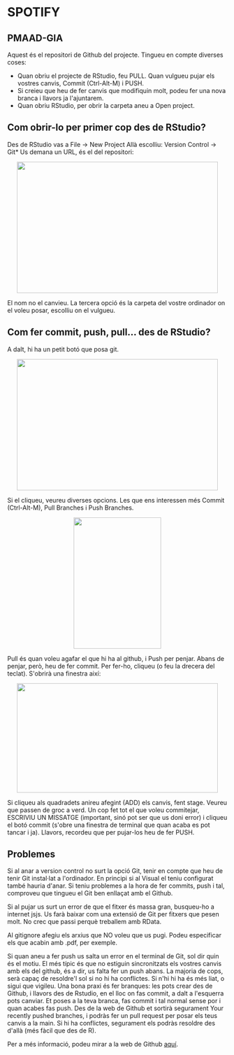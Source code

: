 # SPOTIFY
## PMAAD-GIA

Aquest és el repositori de Github del projecte. Tingueu en compte diverses coses:

- Quan obriu el projecte de RStudio, feu PULL. Quan vulgueu pujar els vostres canvis, Commit (Ctrl-Alt-M) i PUSH.
- Si creieu que heu de fer canvis que modifiquin molt, podeu fer una nova branca i llavors ja l'ajuntarem.
- Quan obriu RStudio, per obrir la carpeta aneu a Open project.

## Com obrir-lo per primer cop des de RStudio?

Des de RStudio vas a File -> New Project
Allà escolliu: Version Control -> Git*
Us demana un URL, és el del repositori:

<p align="center">
  <img width="460" height="300" src="https://github.com/pauhidalgoo/PMAAD_GIA/blob/main/Media/Tutorial/url.png?raw=true">
</p>

El nom no el canvieu.
La tercera opció és la carpeta del vostre ordinador on el voleu posar, escolliu on el vulgueu.

## Com fer commit, push, pull... des de RStudio?

A dalt, hi ha un petit botó que posa git.

<p align="center">
  <img width="460" height="300" src="https://github.com/pauhidalgoo/PMAAD_GIA/blob/main/Media/Tutorial/botogit.png?raw=true">
</p>

Si el cliqueu, veureu diverses opcions. Les que ens interessen més Commit (Ctrl-Alt-M), Pull Branches i Push Branches.

<p align="center">
  <img width="200" height="300" src="https://github.com/pauhidalgoo/PMAAD_GIA/blob/main/Media/Tutorial/llistagit.png?raw=true">
</p>
Pull és quan voleu agafar el que hi ha al github, i Push per penjar. Abans de penjar, però, heu de fer commit. Per fer-ho, cliqueu (o feu la drecera del teclat). S'obrirà una finestra així:

<p align="center">
  <img width="460" height="250" src="https://github.com/pauhidalgoo/PMAAD_GIA/blob/main/Media/Tutorial/commit.png?raw=true">
</p>
Si cliqueu als quadradets anireu afegint (ADD) els canvis, fent stage. Veureu que passen de groc a verd. Un cop fet tot el que voleu commitejar, ESCRIVIU UN MISSATGE (important, sinó pot ser que us doni error) i cliqueu el botó commit (s'obre una finestra de terminal que quan acaba es pot tancar i ja). Llavors, recordeu que per pujar-los heu de fer PUSH.

## Problemes

Si al anar a version control no surt la opció Git, tenir en compte que heu de tenir Git instal·lat a l'ordinador. En principi si al Visual el teniu configurat també hauria d'anar.
Si teniu problemes a la hora de fer commits, push i tal, comproveu que tingueu el Git ben enllaçat amb el Github.

Si al pujar us surt un error de que el fitxer és massa gran, busqueu-ho a internet jsjs. Us farà baixar com una extensió de Git per fitxers que pesen molt. No crec que passi perquè treballem amb RData.

Al gitignore afegiu els arxius que NO voleu que us pugi. Podeu especificar els que acabin amb .pdf, per exemple.

Si quan aneu a fer push us salta un error en el terminal de Git, sol dir quin és el motiu. El més típic és que no estiguin sincronitzats els vostres canvis amb els del github, és a dir, us falta fer un push abans. La majoria de cops, serà capaç de resoldre'l sol si no hi ha conflictes. Si n'hi hi ha és més liat, o sigui que vigileu. Una bona praxi és fer branques: les pots crear des de Github, i llavors des de Rstudio, en el lloc on fas commit, a dalt a l'esquerra pots canviar. Et poses a la teva branca, fas commit i tal normal sense por i quan acabes fas push. Des de la web de Github et sortirà segurament Your recently pushed branches, i podràs fer un pull request per posar els teus canvis a la main. Si hi ha conflictes, segurament els podràs resoldre des d'allà (més fàcil que des de R).

Per a més informació, podeu mirar a la web de Github <a href="https://docs.github.com/es/pull-requests">aquí</a>.
